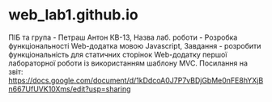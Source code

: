 # web_lab1.github.io
ПІБ та група - Петраш Антон КВ-13, Назва лаб. роботи - Розробка функціональності Web-додатка мовою Javascript, Завдання - розробити функціональність для статичних сторінок Web-додатку першої лабораторної роботи із використанням шаблону MVC.
Посилання на звіт: https://docs.google.com/document/d/1kDdcoA0J7P7vBDjGbMe0nFE8hYXjBn667UfUVK10Xms/edit?usp=sharing
